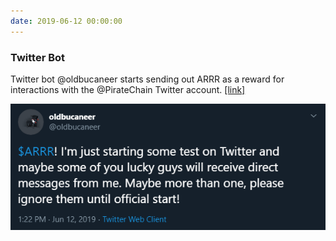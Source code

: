```yaml
---
date: 2019-06-12 00:00:00
---
```


### Twitter Bot

Twitter bot @oldbucaneer starts sending out ARRR as a reward for interactions with the @PirateChain Twitter account. [[link]](https://twitter.com/turinglabsorg/status/1138901028433215488)

[![Twitter Bot](assets/img/posts/Twitter-Bot.png)](assets/img/posts/Twitter-Bot.png)

